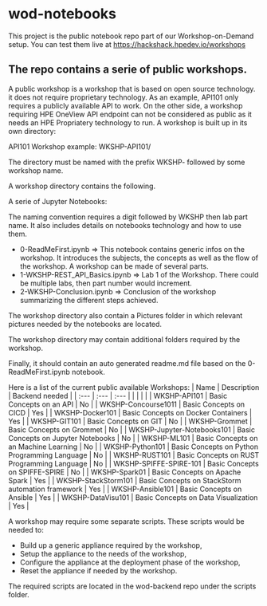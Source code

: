 # wod-notebooks
This project is the public notebook repo part of our Workshop-on-Demand setup. You can test them live at https://hackshack.hpedev.io/workshops

## The repo contains a serie of public workshops.
A public workshop is a workshop that is based on open source technology. it does not require proprietary technology. As an example, API101 only requires a publicly available API to work. On the other side, a workshop requiring HPE OneView API endpoint can not be considered as public as it needs an HPE Propriatery technology to run.
A workshop is built up in its own directory: 

API101 Workshop example: WKSHP-API101/

The directory must be named with the prefix WKSHP- followed by some workshop name.

A workshop directory contains the following.

A serie of Jupyter Notebooks: 

The naming convention requires a digit followed by WKSHP then lab part name. It also includes details on notebooks technology and how to use them.

* 0-ReadMeFirst.ipynb => This notebook contains generic infos on the workshop. It introduces the subjects, the concepts as well as the flow of the workshop. A workshop can be made of several parts. 
* 1-WKSHP-REST_API_Basics.ipynb => Lab 1 of the Workshop. There could be multiple labs, then part number would increment.
* 2-WKSHP-Conclusion.ipynb => Conclusion of the workshop summarizing the different steps achieved.

The workshop directory also contain a Pictures folder in which relevant pictures needed by the notebooks are located.

The workshop directory may contain additional folders required by the workshop.

Finally, it should contain an auto generated readme.md file based on the 0-ReadMeFirst.ipynb notebook.

Here is a list of the current public available Workshops:
|   Name      | Description |  Backend needed |
| :---        |  :---   | :---   | 
|      |       |      | 
| WKSHP-API101  | Basic Concepts on an API        | No |
| WKSHP-Concourse1011  | Basic Concepts on CICD        |  Yes |
| WKSHP-Docker101  | Basic Concepts on Docker Containers        |  Yes |
| WKSHP-GIT101  | Basic Concepts on GIT        | No |
| WKSHP-Grommet  | Basic Concepts on Grommet        |  No |
| WKSHP-Jupyter-Notebooks101  | Basic Concepts on Jupyter Notebooks        | No |
| WKSHP-ML101 | Basic Concepts on an Machine Learning       | No |
| WKSHP-Python101  | Basic Concepts on Python Programming Language        | No |
| WKSHP-RUST101  | Basic Concepts on RUST Programming Language        | No |
| WKSHP-SPIFFE-SPIRE-101  | Basic Concepts on SPIFFE-SPIRE        | No |
| WKSHP-Spark01  | Basic Concepts on Apache Spark         | Yes |
| WKSHP-StackStorm101 | Basic Concepts on StackStorm automation framework       | Yes |
| WKSHP-Ansible101  | Basic Concepts on Ansible        | Yes |
| WKSHP-DataVisu101  | Basic Concepts on Data Visualization        | Yes |


A workshop may require some separate scripts. These scripts would be needed to:
* Build up a generic appliance required by the workshop,
* Setup the appliance to the needs of the workshop,
* Configure the appliance at the deployment phase of the workshop,
* Reset the appliance if needed by the workshop.

The required scripts are located in the wod-backend repo under the scripts folder.

